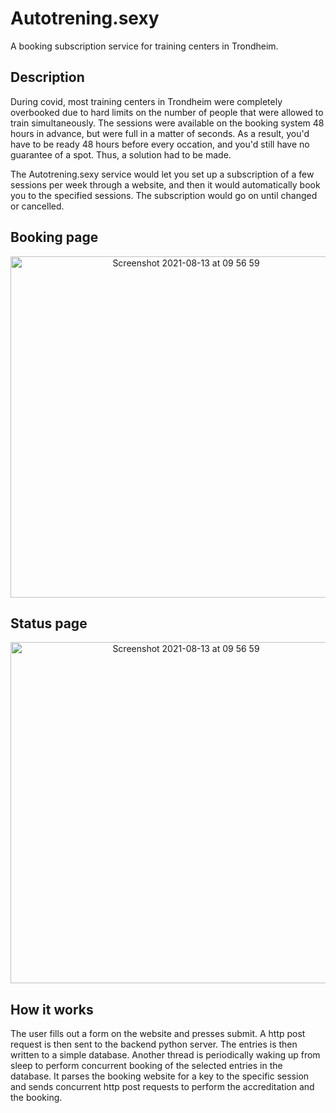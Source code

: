 # Autotrening.sexy

A booking subscription service for training centers in Trondheim. 

## Description
During covid, most training centers in Trondheim were completely overbooked due to hard limits on the number of people that were allowed to train simultaneously.
The sessions were available on the booking system 48 hours in advance, but were full in a matter of seconds. As a result, you'd have to be ready 48 hours before every occation, and you'd still have no guarantee of a spot. Thus, a solution had to be made. 

The Autotrening.sexy service would let you set up a subscription of a few sessions per week through a website, and then it would automatically book you to the specified sessions. The subscription would go on until changed or cancelled. 

## Booking page
<p align="center">
<img width="546" alt="Screenshot 2021-08-13 at 09 56 59" src="https://user-images.githubusercontent.com/55540484/129324883-c445486f-cf46-4e1c-a053-4a2e8c716c58.png">
</p>

## Status page
<p align="center">
<img width="546" alt="Screenshot 2021-08-13 at 09 56 59" src="https://user-images.githubusercontent.com/55540484/129337821-dfe15d3b-0f84-497f-ade1-9ac1c8deab51.png">
</p>


## How it works
The user fills out a form on the website and presses submit. A http post request is then sent to the backend python server. The entries is then written to a simple database. Another thread is periodically waking up from sleep to perform concurrent booking of the selected entries in the database. It parses the booking website for a key to the specific session and sends concurrent http post requests to perform the accreditation and the booking. 
